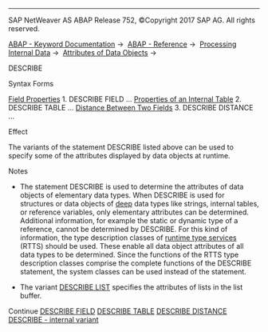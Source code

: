   

* * *

SAP NetWeaver AS ABAP Release 752, ©Copyright 2017 SAP AG. All rights reserved.

[ABAP - Keyword Documentation](javascript:call_link\('abenabap.htm'\)) →  [ABAP - Reference](javascript:call_link\('abenabap_reference.htm'\)) →  [Processing Internal Data](javascript:call_link\('abenabap_data_working.htm'\)) →  [Attributes of Data Objects](javascript:call_link\('abendescribe_field.htm'\)) → 

DESCRIBE

Syntax Forms

[Field Properties](javascript:call_link\('abapdescribe_field.htm'\))
1\. DESCRIBE FIELD ...
[Properties of an Internal Table](javascript:call_link\('abapdescribe_table.htm'\))
2\. DESCRIBE TABLE ...
[Distance Between Two Fields](javascript:call_link\('abapdescribe_distance.htm'\))
3\. DESCRIBE DISTANCE ...

Effect

The variants of the statement DESCRIBE listed above can be used to specify some of the attributes displayed by data objects at runtime.

Notes

-   The statement DESCRIBE is used to determine the attributes of data objects of elementary data types. When DESCRIBE is used for structures or data objects of [deep](javascript:call_link\('abendeep_glosry.htm'\) "Glossary Entry") data types like strings, internal tables, or reference variables, only elementary attributes can be determined. Additional information, for example the static or dynamic type of a reference, cannot be determined by DESCRIBE. For this kind of information, the type description classes of [runtime type services](javascript:call_link\('abenrun_time_type_services_glosry.htm'\) "Glossary Entry") (RTTS) should be used. These enable all data object attributes of all data types to be determined. Since the functions of the RTTS type description classes comprise the complete functions of the DESCRIBE statement, the system classes can be used instead of the statement.
    
-   The variant [DESCRIBE LIST](javascript:call_link\('abapdescribe_list.htm'\)) specifies the attributes of lists in the list buffer.
    

Continue
[DESCRIBE FIELD](javascript:call_link\('abapdescribe_field.htm'\))
[DESCRIBE TABLE](javascript:call_link\('abapdescribe_table.htm'\))
[DESCRIBE DISTANCE](javascript:call_link\('abapdescribe_distance.htm'\))
[DESCRIBE - internal variant](javascript:call_link\('abendescribe_internal.htm'\))